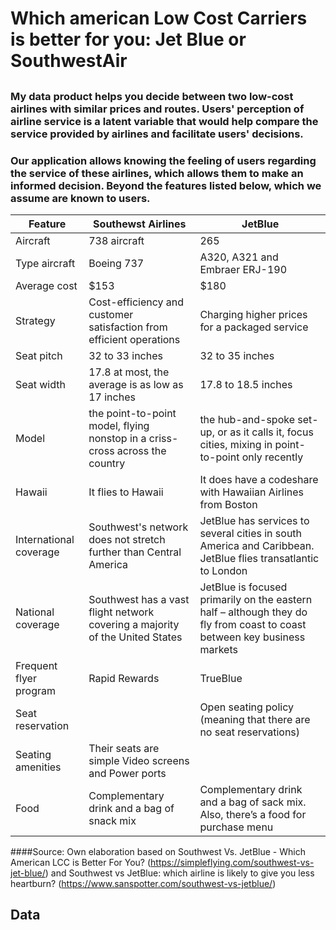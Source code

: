 # Which american Low Cost Carriers is better for you: Jet Blue or SouthwestAir
## 
### My data product helps you decide between two low-cost airlines with similar prices and routes. Users' perception of airline service is a latent variable that would help compare the service provided by airlines and facilitate users' decisions. 
### Our application allows knowing the feeling of users regarding the service of these airlines, which allows them to make an informed decision. Beyond the features listed below, which we assume are known to users.


| **Feature** | **Southewst Airlines** | **JetBlue** |
| ------------------ | ------------ | ------------------ |
| Aircraft |738 aircraft | 265  | 
| Type aircraft | Boeing 737 | A320, A321 and Embraer ERJ-190 |
|Average cost|$153|$180|
|Strategy|Cost-efficiency and customer satisfaction from efficient operations|Charging higher prices for a packaged service|
|Seat pitch|32 to 33 inches|	32 to 35 inches|
|Seat width|17.8 at most, the average is as low as 17 inches|17.8 to 18.5 inches|
|Model| the point-to-point model, flying nonstop in a criss-cross across the country|the hub-and-spoke set-up, or as it calls it, focus cities, mixing in point-to-point only recently|
|Hawaii|It flies to Hawaii|It does have a codeshare with Hawaiian Airlines from Boston|
|International coverage|Southwest's network does not stretch further than Central America|JetBlue has services to several cities in south America and Caribbean. JetBlue flies transatlantic to London|
|National coverage|Southwest has a vast flight network covering a majority of the United States|JetBlue is focused primarily on the eastern half – although they do fly from coast to coast between key business markets|
|Frequent flyer program|Rapid Rewards| TrueBlue |
|Seat reservation||Open seating policy (meaning that there are no seat reservations)|You can pay more for a better seat|
|Seating amenities|Their seats are simple	Video screens and Power ports|
|Food|Complementary drink and a bag of snack mix|Complementary drink and a bag of sack mix.  Also, there’s a food for purchase menu| 
####Source: Own elaboration based on Southwest Vs. JetBlue - Which American LCC is Better For You? (https://simpleflying.com/southwest-vs-jet-blue/) and Southwest vs JetBlue: which airline is likely to give you less heartburn? (https://www.sanspotter.com/southwest-vs-jetblue/)

## Data

